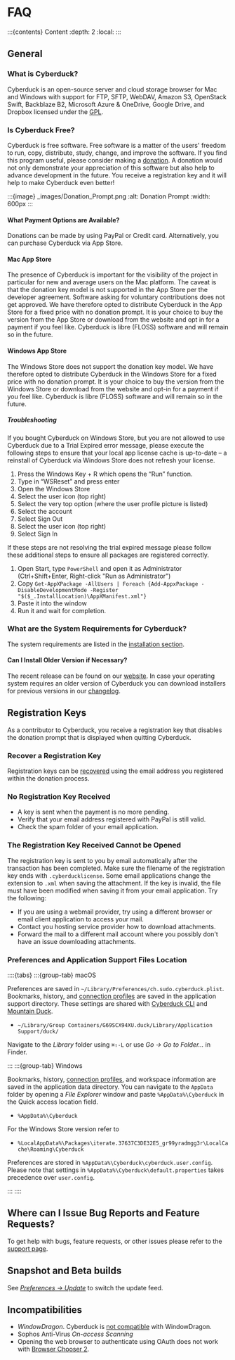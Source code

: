 FAQ
====

:::{contents} Content
:depth: 2
:local:
:::

## General

### What is Cyberduck?

Cyberduck is an open-source server and cloud storage browser for Mac and Windows with support for FTP, SFTP, WebDAV, Amazon S3, OpenStack Swift, Backblaze B2, Microsoft Azure & OneDrive, Google Drive, and Dropbox licensed under the [GPL](https://github.com/iterate-ch/cyberduck/blob/master/LICENSE.txt).

### Is Cyberduck Free?

Cyberduck is free software. Free software is a matter of the users' freedom to run, copy, distribute, study, change, and improve the software. If you find this program useful, please consider making a [donation](http://cyberduck.ch/donate). A donation would not only demonstrate your appreciation of this software but also help to advance development in the future. You receive a registration key and it will help to make Cyberduck even better!

:::{image} _images/Donation_Prompt.png
:alt: Donation Prompt
:width: 600px
:::

#### What Payment Options are Available?

Donations can be made by using PayPal or Credit card. Alternatively, you can purchase Cyberduck via App Store.

#### Mac App Store

The presence of Cyberduck is important for the visibility of the project in particular for new and average users on the Mac platform. The caveat is that the donation key model is not supported in the App Store per the developer agreement. Software asking for voluntary contributions does not get approved. We have therefore opted to distribute Cyberduck in the App Store for a fixed price with no donation prompt. It is your choice to buy the version from the App Store or download from the website and opt in for a payment if you feel like. Cyberduck is libre (FLOSS) software and will remain so in the future.

#### Windows App Store

The Windows Store does not support the donation key model. We have therefore opted to distribute Cyberduck in the Windows Store for a fixed price with no donation prompt. It is your choice to buy the version from the Windows Store or download from the website and opt-in for a payment if you feel like. Cyberduck is libre (FLOSS) software and will remain so in the future.

##### Troubleshooting

If you bought Cyberduck on Windows Store, but you are not allowed to use Cyberduck due to a Trial Expired error message, please execute the following steps to ensure that your local app license cache is up-to-date – a reinstall of Cyberduck via Windows Store does not refresh your license.

1. Press the Windows Key + R which opens the “Run” function.
2. Type in “WSReset” and press enter
3. Open the Windows Store
4. Select the user icon (top right)
5. Select the very top option (where the user profile picture is listed)
6. Select the account
7. Select Sign Out
8. Select the user icon (top right)
9. Select Sign In

If these steps are not resolving the trial expired message please follow these additional steps to ensure all packages are registered correctly.

1. Open Start, type `PowerShell` and open it as Administrator (Ctrl+Shift+Enter, Right-click "Run as Administrator")
2. Copy `Get-AppXPackage -AllUsers | Foreach {Add-AppxPackage -DisableDevelopmentMode -Register "$($_.InstallLocation)\AppXManifest.xml"}`
3. Paste it into the window
4. Run it and wait for completion.

### What are the System Requirements for Cyberduck?

The system requirements are listed in the [installation section](installation.md#system-requirements).

#### Can I Install Older Version if Necessary?

The recent release can be found on our [website](https://cyberduck.io/download/). In case your operating system requires an older version of Cyberduck you can download installers for previous versions in our [changelog](https://cyberduck.io/changelog/).

## Registration Keys

As a contributor to Cyberduck, you receive a registration key that disables the donation prompt that is displayed when quitting Cyberduck.

### Recover a Registration Key

Registration keys can be [recovered](https://cyberduck.io/help#recover) using the email address you registered within the donation process.

### No Registration Key Received

- A key is sent when the payment is no more pending.
- Verify that your email address registered with PayPal is still valid.
- Check the spam folder of your email application.

### The Registration Key Received Cannot be Opened

The registration key is sent to you by email automatically after the transaction has been completed. Make sure the filename of the registration key ends with `.cyberducklicense`. Some email applications change the extension to `.xml` when saving the attachment. If the key is invalid, the file must have been modified when saving it from your email application. Try the following:

- If you are using a webmail provider, try using a different browser or email client application to access your mail.
- Contact you hosting service provider how to download attachments.
- Forward the mail to a different mail account where you possibly don't have an issue downloading attachments.

### Preferences and Application Support Files Location

::::{tabs}
:::{group-tab} macOS

Preferences are saved in `~/Library/Preferences/ch.sudo.cyberduck.plist`. Bookmarks, history, and [connection profiles](../protocols/profiles/index.md) are saved in the application support directory. These settings are shared with [Cyberduck CLI](../cli/index.md) and [Mountain Duck](../mountainduck/index.md).

- `~/Library/Group Containers/G69SCX94XU.duck/Library/Application Support/duck/`

Navigate to the *Library* folder using `⌘⇧-L` or use *Go → Go to Folder...* in Finder.

:::
:::{group-tab} Windows

Bookmarks, history, [connection profiles](../protocols/profiles/index.md), and workspace information are saved in the application data directory. You can navigate to the `AppData` folder by opening a *File Explorer* window and paste `%AppData%\Cyberduck` in the Quick access location field.

- `%AppData%\Cyberduck`

For the Windows Store version refer to 

- `%LocalAppData%\Packages\iterate.37637C3DE32E5_gr99yradmgg3r\LocalCache\Roaming\Cyberduck`

Preferences are stored in `%AppData%\Cyberduck\cyberduck.user.config`. Please note that settings in `%AppData%\Cyberduck\default.properties` takes precedence over `user.config`.

:::
::::

## Where can I Issue Bug Reports and Feature Requests?

To get help with bugs, feature requests, or other issues please refer to the [support page](support.md).

## Snapshot and Beta builds

See _[Preferences → Update](preferences.md#update)_ to switch the update feed.

## Incompatibilities

- *WindowDragon*. Cyberduck is [not compatible](http://sourceforge.net/tracker/index.php?func=detail&aid=1942730&group_id=208546&atid=1006129) with WindowDragon.
- Sophos Anti-Virus *On-access Scanning*
- Opening the web browser to authenticate using OAuth does not work with [Browser Chooser 2](https://browserchooser2.com/).
